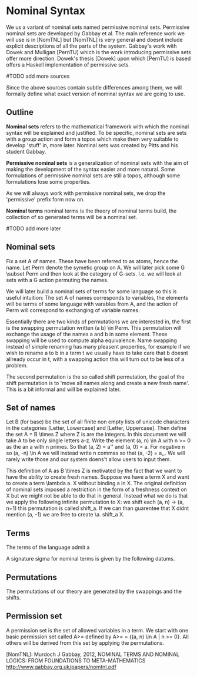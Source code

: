 
Nominal Syntax
==============

We us a variant of nominal sets named permissive nominal sets. Permissive nominal
sets are developed by Gabbay et al. The main reference work we will use is
in [NomTNL] but [NomTNL] is very general and doesnt include explicit descriptions
of all the parts of the system. Gabbay's work with Dowek and Mulligan [PernTU]
which is the work introducing permissive sets offer more direction. Dowek's thesis
[Dowek] upon which [PernTU] is based offers a Haskell implementation of permissive
sets.

#TODO add more sources

Since the above sources contain subtle differences among them, we will formally
define what exact version of nominal syntax we are going to use.

Outline
------------
**Nominal sets** refers to the mathematical framework with which the nominal syntax
will be explained and justified. To be specific, nominal sets are sets with a 
 group action and form a topos which make them very suitable to develop 'stuff'
  in, more later. Nominal sets was created by Pitts and his student Gabbay.

**Permissive nominal sets** is a generalization of nominal sets with the aim of making
the development of the syntax easier and more natural. Some formulations of permissive
nominal sets are still a topos, although some formulations lose some properties.

As we will always work with permissive nominal sets, we drop the 'permissive' prefix form now on.

**Nominal terms** nominal terms is the theory of nominal terms build, the collection of
so generated terms will be a nominal set.

#TODO add more later

Nominal sets
------------
Fix a set A of names. These have been referred to as atoms, hence the name.
Let Perm denote the symetic group on A. We will later pick some G \subset Perm
and then look at the category of G-sets. I.e. we will look at sets with a G
action permuting the names.

We will later build a nominal sets of terms for some language so this is useful
intuition: The set A of names corresponds to variables, the elements will be 
terms of some language with varables from A, and the action of Perm 
will correspond to exchanging of variable names. 

Essentially there are two kinds of permutations we are interested in, the first
is the swapping permutation written (a b) \in Perm. This permutation will exchange
the usage of the names a and b in some element. These swapping will be used to
compute alpha equivalence. Name swapping instead of simple renaming has many pleasent 
properties, for example if we wish to rename a to b in a term t we usually have 
to take care that b doesnt allready occur in t, with a swapping action this will
turn out to be less of a problem. 

The second permutation is the so called shift permutation, the goal of the shift
permutation is to 'move all names along and create a new fresh name'. This is a 
bit informal and will be explained later.

Set of names
------------

Let B (for base) be the set of all finite non empty lists of unicode characters 
in the categories \[Letter, Lowercase\] and \[Letter, Uppercase\]. Then define
the set A = B \times Z where Z is are the integers. In this document we will
take A to be only single letters a-z. Write the element (a, n) \in A with 
n >= 0 as the an a with n primes. So that (a, 2) = a'' and (a, 0) = a. For negative
n so (a, -n) \in A we will instead write n commas so that (a, -2) = a,,. We 
will rarely write those and our system doens't allow users to input them. 

This definition of A as B \times Z is motivated by the fact that we want to
have the ability to create fresh names. Suppose we have a term X and want to 
create a term \lambda a. X without binding a in X. The original definition of 
nominal sets imposed a restriction in the form of a freshness context on X but
we might not be able to do that in general. Instead what we do is that we apply 
the following infinite permutation to X: we shift each (a, n) -> (a, n+1) this
permutation is called shift_a. If we can than guarentee that X didnt mention 
(a, -1) we are free to create \a. shift_a X.

Terms
-----

The terms of the language admit a 

A signature sigma for nominal terms is given by the following datums.  


Permutations
------------

The permutations of our theory are generated by the swappings and the shifts.  

Permission set
--------------

A permission set is the set of allowed variables in a term. We start with one
basic permission set called A>= defined by A>= = {(a, n) \in A | n >= 0}. All
others will be derived from this set by applying the permutations. 


[NomTNL]:
    Murdoch J Gabbay, 2012,
    NOMINAL TERMS AND NOMINAL LOGICS: FROM FOUNDATIONS TO META-MATHEMATICS
    http://www.gabbay.org.uk/papers/nomtnl.pdf
